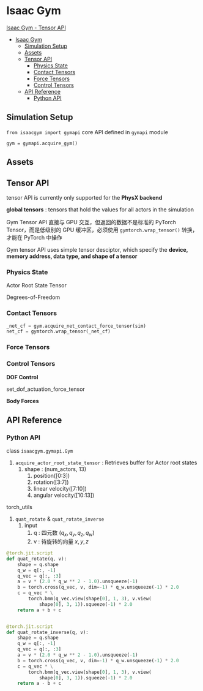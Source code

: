 # Isaac Gym

[Isaac Gym - Tensor API](file:///home/lzy/Projects/isaacgym/docs/programming/tensors.html?highlight=wrap_tensor)

- [Isaac Gym](#isaac-gym)
  - [Simulation Setup](#simulation-setup)
  - [Assets](#assets)
  - [Tensor API](#tensor-api)
    - [Physics State](#physics-state)
    - [Contact Tensors](#contact-tensors)
    - [Force Tensors](#force-tensors)
    - [Control Tensors](#control-tensors)
  - [API Reference](#api-reference)
    - [Python API](#python-api)


## Simulation Setup

`from isaacgym import gymapi`  core API defined in `gymapi` module

`gym = gymapi.acquire_gym()`


## Assets



## Tensor API

tensor API is currently only supported for the **PhysX backend**




**global tensors** : tensors that hold the values for all actors in the simulation

Gym Tensor API 直接与 GPU 交互，但返回的数据不是标准的 PyTorch Tensor，而是低级别的 GPU 缓冲区，必须使用 `gymtorch.wrap_tensor()` 转换，才能在 PyTorch 中操作

Gym tensor API uses simple tensor desciptor, which specify the **device, memory address, data type, and shape of a tensor**




### Physics State

Actor Root State Tensor

Degrees-of-Freedom


### Contact Tensors

```python
_net_cf = gym.acquire_net_contact_force_tensor(sim)
net_cf = gymtorch.wrap_tensor(_net_cf)
```

### Force Tensors


### Control Tensors

**DOF Control**

set_dof_actuation_force_tensor

**Body Forces**






## API Reference

### Python API

class `isaacgym.gymapi.Gym`
1. `acquire_actor_root_state_tensor` : Retrieves buffer for Actor root states
   1. shape : (num_actors, 13)
      1. position([0:3])
      2. rotation([3:7])
      3. linear velocity([7:10])
      4. angular velocity([10:13])


torch_utils
1. `quat_rotate` & `quat_rotate_inverse`
   1. input
      1. q : 四元数 $(q_x, q_y, q_z, q_w)$
      2. v : 待旋转的向量 $x, y, z$

```python
@torch.jit.script
def quat_rotate(q, v):
    shape = q.shape
    q_w = q[:, -1]
    q_vec = q[:, :3]
    a = v * (2.0 * q_w ** 2 - 1.0).unsqueeze(-1)
    b = torch.cross(q_vec, v, dim=-1) * q_w.unsqueeze(-1) * 2.0
    c = q_vec * \
        torch.bmm(q_vec.view(shape[0], 1, 3), v.view(
            shape[0], 3, 1)).squeeze(-1) * 2.0
    return a + b + c


@torch.jit.script
def quat_rotate_inverse(q, v):
    shape = q.shape
    q_w = q[:, -1]
    q_vec = q[:, :3]
    a = v * (2.0 * q_w ** 2 - 1.0).unsqueeze(-1)
    b = torch.cross(q_vec, v, dim=-1) * q_w.unsqueeze(-1) * 2.0
    c = q_vec * \
        torch.bmm(q_vec.view(shape[0], 1, 3), v.view(
            shape[0], 3, 1)).squeeze(-1) * 2.0
    return a - b + c
```

